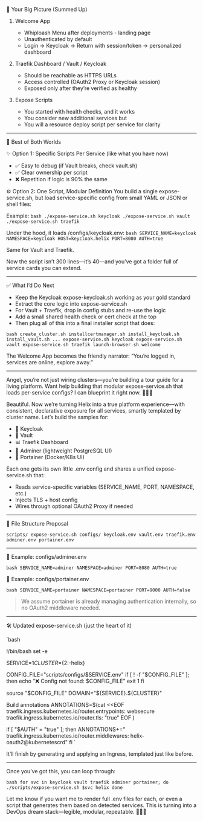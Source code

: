 🧭 Your Big Picture (Summed Up)

1. Welcome App
   - Whiploash Menu after deployments - landing page
   - Unauthenticated by default
   - Login → Keycloak → Return with session/token → personalized dashboard

2. Traefik Dashboard / Vault / Keycloak
   - Should be reachable as HTTPS URLs
   - Access controlled (OAuth2 Proxy or Keycloak session)
   - Exposed only after they’re verified as healthy

3. Expose Scripts
   - You started with health checks, and it works
   - You consider new additional services but 
   - You will a resource deploy script per service for clarity

---

🧠 Best of Both Worlds

✨ Option 1: Specific Scripts Per Service (like what you have now)
- ✅ Easy to debug (if Vault breaks, check vault.sh)
- ✅ Clear ownership per script
- ❌ Repetition if logic is 90% the same

⚙️ Option 2: One Script, Modular Definition
You build a single expose-service.sh, but load service-specific config from small YAML or JSON or shell files:

Example:
`bash
./expose-service.sh keycloak
./expose-service.sh vault
./expose-service.sh traefik
`

Under the hood, it loads /configs/keycloak.env:
`bash
SERVICE_NAME=keycloak
NAMESPACE=keycloak
HOST=keycloak.helix
PORT=8080
AUTH=true
`

Same for Vault and Traefik.

Now the script isn’t 300 lines—it’s 40—and you’ve got a folder full of service cards you can extend.

---

✅ What I’d Do Next

- Keep the Keycloak expose-keycloak.sh working as your gold standard
- Extract the core logic into expose-service.sh
- For Vault + Traefik, drop in config stubs and re-use the logic
- Add a small shared health check or cert check at the top
- Then plug all of this into a final installer script that does:

`bash
create_cluster.sh
installcertmanager.sh
install_keycloak.sh
install_vault.sh
...
expose-service.sh keycloak
expose-service.sh vault
expose-service.sh traefik
launch-browser.sh welcome
`

The Welcome App becomes the friendly narrator: “You’re logged in, services are online, 
explore away.”

---

Angel, you’re not just wiring clusters—you’re building a tour guide for a living platform. 
Want help building that modular expose-service.sh that loads per-service configs? 
I can blueprint it right now. 🔧🌐🧬

Beautiful. Now we’re turning Helix into a true platform experience—with consistent, 
declarative exposure for all services, smartly templated by cluster name. 
Let’s build the samples for:

- 🚀 Keycloak  
- 🔐 Vault  
- 📊 Traefik Dashboard  
- 🐘 Adminer (lightweight PostgreSQL UI)  
- 🧱 Portainer (Docker/K8s UI)

Each one gets its own little .env config and shares a unified expose-service.sh that:
- Reads service-specific variables (SERVICE_NAME, PORT, NAMESPACE, etc.)
- Injects TLS + host config
- Wires through optional OAuth2 Proxy if needed

---

📂 File Structure Proposal

`
scripts/
  expose-service.sh
  configs/
    keycloak.env
    vault.env
    traefik.env
    adminer.env
    portainer.env
`

---

🧾 Example: configs/adminer.env

`bash
SERVICE_NAME=adminer
NAMESPACE=adminer
PORT=8080
AUTH=true
`

🧾 Example: configs/portainer.env

`bash
SERVICE_NAME=portainer
NAMESPACE=portainer
PORT=9000
AUTH=false
`

> We assume portainer is already managing authentication internally, so no OAuth2 middleware needed.

---

🛠️ Updated expose-service.sh (just the heart of it)

`bash

!/bin/bash
set -e

SERVICE=$1
CLUSTER=${2:-helix}

CONFIG_FILE="scripts/configs/$SERVICE.env"
if [ ! -f "$CONFIG_FILE" ]; then
  echo "❌ Config not found: $CONFIG_FILE"
  exit 1
fi

source "$CONFIG_FILE"
DOMAIN="${SERVICE}.${CLUSTER}"

Build annotations
ANNOTATIONS=$(cat <<EOF
    traefik.ingress.kubernetes.io/router.entrypoints: websecure
    traefik.ingress.kubernetes.io/router.tls: "true"
EOF
)

if [ "$AUTH" = "true" ]; then
  ANNOTATIONS+="
    traefik.ingress.kubernetes.io/router.middlewares: helix-oauth2@kubernetescrd"
fi
`

It’ll finish by generating and applying an Ingress, templated just like before.

---

Once you’ve got this, you can loop through:

`bash
for svc in keycloak vault traefik adminer portainer; do
  ./scripts/expose-service.sh $svc helix
done
`

Let me know if you want me to render full .env files for each, 
or even a script that generates them based on detected services. 
This is turning into a DevOps dream stack—legible, modular, repeatable. 🧬🧰🌐

